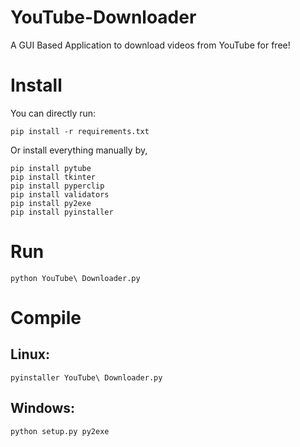 # YouTube-Downloader
A GUI Based Application to download videos from YouTube for free!

# Install

You can directly run:
```
pip install -r requirements.txt
```
Or install everything manually by,

```
pip install pytube
pip install tkinter
pip install pyperclip
pip install validators
pip install py2exe
pip install pyinstaller
```

# Run

`python YouTube\ Downloader.py`

# Compile
## Linux:
`pyinstaller YouTube\ Downloader.py`

## Windows:
`python setup.py py2exe`
